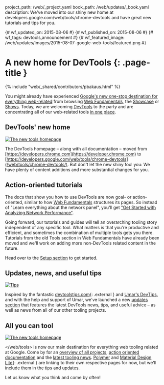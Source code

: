 project_path: /web/_project.yaml book_path: /web/updates/_book.yaml description: We've moved into our shiny new home at developers.google.com/web/tools/chrome-devtools and have great new tutorials and tips for you.

{# wf_updated_on: 2015-08-06 #} {# wf_published_on: 2015-08-06 #} {# wf_tags: devtools,announcement #} {# wf_featured_image: /web/updates/images/2015-08-07-google-web-tools/featured.png #}

# A new home for DevTools {: .page-title }

{% include "web/_shared/contributors/pbakaus.html" %}

You might already have experienced [Google's new one-stop destination for everything web-related](/web/) from browsing [Web Fundamentals](/web/fundamentals), the [Showcase](/web/showcase/) or [Shows](/web/shows/). Today, we are welcoming [DevTools](/web/tools/chrome-devtools/) to the party and are concentrating all of our web-related tools [in one place](/web/tools/).

## DevTools' new home

[![The new tools homepage](/web/updates/images/2015-08-07-google-web-tools/devtools.png)](/web/tools/chrome-devtools/)

The DevTools homepage – along with all documentation – moved from [https://developers.chrome.com](https://developer.chrome.com) to [https://developers.google.com/web/tools/chrome-devtools](/web/tools/chrome-devtools/). But don't let the new shiny fool you: We have plenty of content additions and more substantial changes for you.

## Action-oriented tutorials

The docs that show you how to use DevTools are now goal- or action-oriented, similar to how [Web Fundamentals](/web/fundamentals/) structures its pages. So instead of "Learn everything about the network panel", you'll get ["Get Started with Analyzing Network Performance"](/web/tools/chrome-devtools/network-performance).

Going forward, our tutorials and guides will tell an overarching tooling story independent of any specific tool. What matters is that you're productive and efficient, and sometimes the combination of multiple tools gets you there. Tutorials from the old Tools section in Web Fundamentals have already been moved and we'll work on adding more non-DevTools related content in the future.

Head over to the [Setup section](/web/tools/setup/) to get started.

## Updates, news, and useful tips

[![Tips](/web/updates/images/2015-08-07-google-web-tools/tips.png)](/web/updates/tools)

Inspired by the fantastic [devtoolstips.com](http://devtoolstips.com/){: .external } and [Umar's DevTips](https://umaar.com/dev-tips/), and with the help and support of Umar, we've launched a new [updates section](/web/updates/tools) that features the latest DevTools news, tips, and useful advice – as well as news from all of our other tooling projects.

## All you can tool

[![The new tools homepage](/web/updates/images/2015-08-07-google-web-tools/featured.png)](/web/tools)

</web/tools> is now our main destination for everything web tooling related at Google. Come by for an [overview of all projects](/web/tools), [action oriented documentation](/web/tools/chrome-devtools#docs) and the [latest tooling news](/web/updates/tools). [Polymer](https://www.polymer-project.org) and [Material Design Lite](http://www.getmdl.io/){: .external } are linking to their own respective pages for now, but we'll include them in the tips and updates.

Let us know what you think and come by often!